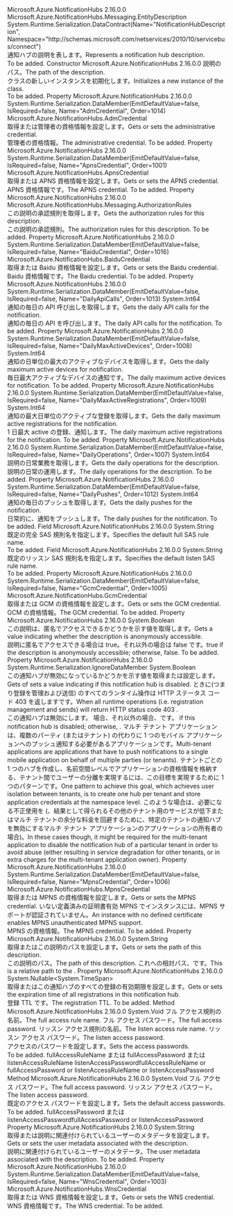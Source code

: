 <Type Name="NotificationHubDescription" FullName="Microsoft.Azure.NotificationHubs.NotificationHubDescription">
  <TypeSignature Language="C#" Value="public sealed class NotificationHubDescription : Microsoft.Azure.NotificationHubs.Messaging.EntityDescription" />
  <TypeSignature Language="ILAsm" Value=".class public auto ansi sealed beforefieldinit NotificationHubDescription extends Microsoft.Azure.NotificationHubs.Messaging.EntityDescription" />
  <TypeSignature Language="DocId" Value="T:Microsoft.Azure.NotificationHubs.NotificationHubDescription" />
  <TypeSignature Language="VB.NET" Value="Public NotInheritable Class NotificationHubDescription&#xA;Inherits EntityDescription" />
  <TypeSignature Language="F#" Value="type NotificationHubDescription = class&#xA;    inherit EntityDescription&#xA;    interface IResourceDescription" />
  <AssemblyInfo>
    <AssemblyName>Microsoft.Azure.NotificationHubs</AssemblyName>
    <AssemblyVersion>2.16.0.0</AssemblyVersion>
  </AssemblyInfo>
  <Base>
    <BaseTypeName>Microsoft.Azure.NotificationHubs.Messaging.EntityDescription</BaseTypeName>
  </Base>
  <Interfaces />
  <Attributes>
    <Attribute>
      <AttributeName>System.Runtime.Serialization.DataContract(Name="NotificationHubDescription", Namespace="http://schemas.microsoft.com/netservices/2010/10/servicebus/connect")</AttributeName>
    </Attribute>
  </Attributes>
  <Docs>
    <summary><span data-ttu-id="3bdbd-101">通知ハブの説明を表します。</span><span class="sxs-lookup"><span data-stu-id="3bdbd-101">Represents a notification hub description.</span></span></summary>
    <remarks>To be added.</remarks>
  </Docs>
  <Members>
    <Member MemberName=".ctor">
      <MemberSignature Language="C#" Value="public NotificationHubDescription (string path);" />
      <MemberSignature Language="ILAsm" Value=".method public hidebysig specialname rtspecialname instance void .ctor(string path) cil managed" />
      <MemberSignature Language="DocId" Value="M:Microsoft.Azure.NotificationHubs.NotificationHubDescription.#ctor(System.String)" />
      <MemberSignature Language="VB.NET" Value="Public Sub New (path As String)" />
      <MemberSignature Language="F#" Value="new Microsoft.Azure.NotificationHubs.NotificationHubDescription : string -&gt; Microsoft.Azure.NotificationHubs.NotificationHubDescription" Usage="new Microsoft.Azure.NotificationHubs.NotificationHubDescription path" />
      <MemberType>Constructor</MemberType>
      <AssemblyInfo>
        <AssemblyName>Microsoft.Azure.NotificationHubs</AssemblyName>
        <AssemblyVersion>2.16.0.0</AssemblyVersion>
      </AssemblyInfo>
      <Parameters>
        <Parameter Name="path" Type="System.String" />
      </Parameters>
      <Docs>
        <param name="path"><span data-ttu-id="3bdbd-102">説明のパス。</span><span class="sxs-lookup"><span data-stu-id="3bdbd-102">The path of the description.</span></span></param>
        <summary><span data-ttu-id="3bdbd-103"><see cref="T:Microsoft.Azure.NotificationHubs.NotificationHubDescription" /> クラスの新しいインスタンスを初期化します。</span><span class="sxs-lookup"><span data-stu-id="3bdbd-103">Initializes a new instance of the <see cref="T:Microsoft.Azure.NotificationHubs.NotificationHubDescription" /> class.</span></span></summary>
        <remarks>To be added.</remarks>
      </Docs>
    </Member>
    <Member MemberName="AdmCredential">
      <MemberSignature Language="C#" Value="public Microsoft.Azure.NotificationHubs.AdmCredential AdmCredential { get; set; }" />
      <MemberSignature Language="ILAsm" Value=".property instance class Microsoft.Azure.NotificationHubs.AdmCredential AdmCredential" />
      <MemberSignature Language="DocId" Value="P:Microsoft.Azure.NotificationHubs.NotificationHubDescription.AdmCredential" />
      <MemberSignature Language="VB.NET" Value="Public Property AdmCredential As AdmCredential" />
      <MemberSignature Language="F#" Value="member this.AdmCredential : Microsoft.Azure.NotificationHubs.AdmCredential with get, set" Usage="Microsoft.Azure.NotificationHubs.NotificationHubDescription.AdmCredential" />
      <MemberType>Property</MemberType>
      <AssemblyInfo>
        <AssemblyName>Microsoft.Azure.NotificationHubs</AssemblyName>
        <AssemblyVersion>2.16.0.0</AssemblyVersion>
      </AssemblyInfo>
      <Attributes>
        <Attribute>
          <AttributeName>System.Runtime.Serialization.DataMember(EmitDefaultValue=false, IsRequired=false, Name="AdmCredential", Order=1014)</AttributeName>
        </Attribute>
      </Attributes>
      <ReturnValue>
        <ReturnType>Microsoft.Azure.NotificationHubs.AdmCredential</ReturnType>
      </ReturnValue>
      <Docs>
        <summary><span data-ttu-id="3bdbd-104">取得または管理者の資格情報を設定します。</span><span class="sxs-lookup"><span data-stu-id="3bdbd-104">Gets or sets the administrative credential.</span></span></summary>
        <value><span data-ttu-id="3bdbd-105">管理者の資格情報。</span><span class="sxs-lookup"><span data-stu-id="3bdbd-105">The administrative credential.</span></span></value>
        <remarks>To be added.</remarks>
      </Docs>
    </Member>
    <Member MemberName="ApnsCredential">
      <MemberSignature Language="C#" Value="public Microsoft.Azure.NotificationHubs.ApnsCredential ApnsCredential { get; set; }" />
      <MemberSignature Language="ILAsm" Value=".property instance class Microsoft.Azure.NotificationHubs.ApnsCredential ApnsCredential" />
      <MemberSignature Language="DocId" Value="P:Microsoft.Azure.NotificationHubs.NotificationHubDescription.ApnsCredential" />
      <MemberSignature Language="VB.NET" Value="Public Property ApnsCredential As ApnsCredential" />
      <MemberSignature Language="F#" Value="member this.ApnsCredential : Microsoft.Azure.NotificationHubs.ApnsCredential with get, set" Usage="Microsoft.Azure.NotificationHubs.NotificationHubDescription.ApnsCredential" />
      <MemberType>Property</MemberType>
      <AssemblyInfo>
        <AssemblyName>Microsoft.Azure.NotificationHubs</AssemblyName>
        <AssemblyVersion>2.16.0.0</AssemblyVersion>
      </AssemblyInfo>
      <Attributes>
        <Attribute>
          <AttributeName>System.Runtime.Serialization.DataMember(EmitDefaultValue=false, IsRequired=false, Name="ApnsCredential", Order=1001)</AttributeName>
        </Attribute>
      </Attributes>
      <ReturnValue>
        <ReturnType>Microsoft.Azure.NotificationHubs.ApnsCredential</ReturnType>
      </ReturnValue>
      <Docs>
        <summary><span data-ttu-id="3bdbd-106">取得または APNS 資格情報を設定します。</span><span class="sxs-lookup"><span data-stu-id="3bdbd-106">Gets or sets the APNS credential.</span></span></summary>
        <value><span data-ttu-id="3bdbd-107">APNS 資格情報です。</span><span class="sxs-lookup"><span data-stu-id="3bdbd-107">The APNS credential.</span></span></value>
        <remarks>To be added.</remarks>
      </Docs>
    </Member>
    <Member MemberName="Authorization">
      <MemberSignature Language="C#" Value="public Microsoft.Azure.NotificationHubs.Messaging.AuthorizationRules Authorization { get; }" />
      <MemberSignature Language="ILAsm" Value=".property instance class Microsoft.Azure.NotificationHubs.Messaging.AuthorizationRules Authorization" />
      <MemberSignature Language="DocId" Value="P:Microsoft.Azure.NotificationHubs.NotificationHubDescription.Authorization" />
      <MemberSignature Language="VB.NET" Value="Public ReadOnly Property Authorization As AuthorizationRules" />
      <MemberSignature Language="F#" Value="member this.Authorization : Microsoft.Azure.NotificationHubs.Messaging.AuthorizationRules" Usage="Microsoft.Azure.NotificationHubs.NotificationHubDescription.Authorization" />
      <MemberType>Property</MemberType>
      <AssemblyInfo>
        <AssemblyName>Microsoft.Azure.NotificationHubs</AssemblyName>
        <AssemblyVersion>2.16.0.0</AssemblyVersion>
      </AssemblyInfo>
      <ReturnValue>
        <ReturnType>Microsoft.Azure.NotificationHubs.Messaging.AuthorizationRules</ReturnType>
      </ReturnValue>
      <Docs>
        <summary><span data-ttu-id="3bdbd-108">この説明の承認規則を取得します。</span><span class="sxs-lookup"><span data-stu-id="3bdbd-108">Gets the authorization rules for this description.</span></span></summary>
        <value><span data-ttu-id="3bdbd-109">この説明の承認規則。</span><span class="sxs-lookup"><span data-stu-id="3bdbd-109">The authorization rules for this description.</span></span></value>
        <remarks>To be added.</remarks>
      </Docs>
    </Member>
    <Member MemberName="BaiduCredential">
      <MemberSignature Language="C#" Value="public Microsoft.Azure.NotificationHubs.BaiduCredential BaiduCredential { get; set; }" />
      <MemberSignature Language="ILAsm" Value=".property instance class Microsoft.Azure.NotificationHubs.BaiduCredential BaiduCredential" />
      <MemberSignature Language="DocId" Value="P:Microsoft.Azure.NotificationHubs.NotificationHubDescription.BaiduCredential" />
      <MemberSignature Language="VB.NET" Value="Public Property BaiduCredential As BaiduCredential" />
      <MemberSignature Language="F#" Value="member this.BaiduCredential : Microsoft.Azure.NotificationHubs.BaiduCredential with get, set" Usage="Microsoft.Azure.NotificationHubs.NotificationHubDescription.BaiduCredential" />
      <MemberType>Property</MemberType>
      <AssemblyInfo>
        <AssemblyName>Microsoft.Azure.NotificationHubs</AssemblyName>
        <AssemblyVersion>2.16.0.0</AssemblyVersion>
      </AssemblyInfo>
      <Attributes>
        <Attribute>
          <AttributeName>System.Runtime.Serialization.DataMember(EmitDefaultValue=false, IsRequired=false, Name="BaiduCredential", Order=1016)</AttributeName>
        </Attribute>
      </Attributes>
      <ReturnValue>
        <ReturnType>Microsoft.Azure.NotificationHubs.BaiduCredential</ReturnType>
      </ReturnValue>
      <Docs>
        <summary>
            <span data-ttu-id="3bdbd-110">取得または Baidu 資格情報を設定します。</span><span class="sxs-lookup"><span data-stu-id="3bdbd-110">Gets or sets the Baidu credential.</span></span>
            </summary>
        <value>
            <span data-ttu-id="3bdbd-111">Baidu 資格情報です。</span><span class="sxs-lookup"><span data-stu-id="3bdbd-111">The Baidu credential.</span></span>
            </value>
        <remarks>To be added.</remarks>
      </Docs>
    </Member>
    <Member MemberName="DailyApiCalls">
      <MemberSignature Language="C#" Value="public long DailyApiCalls { get; }" />
      <MemberSignature Language="ILAsm" Value=".property instance int64 DailyApiCalls" />
      <MemberSignature Language="DocId" Value="P:Microsoft.Azure.NotificationHubs.NotificationHubDescription.DailyApiCalls" />
      <MemberSignature Language="VB.NET" Value="Public ReadOnly Property DailyApiCalls As Long" />
      <MemberSignature Language="F#" Value="member this.DailyApiCalls : int64" Usage="Microsoft.Azure.NotificationHubs.NotificationHubDescription.DailyApiCalls" />
      <MemberType>Property</MemberType>
      <AssemblyInfo>
        <AssemblyName>Microsoft.Azure.NotificationHubs</AssemblyName>
        <AssemblyVersion>2.16.0.0</AssemblyVersion>
      </AssemblyInfo>
      <Attributes>
        <Attribute>
          <AttributeName>System.Runtime.Serialization.DataMember(EmitDefaultValue=false, IsRequired=false, Name="DailyApiCalls", Order=1013)</AttributeName>
        </Attribute>
      </Attributes>
      <ReturnValue>
        <ReturnType>System.Int64</ReturnType>
      </ReturnValue>
      <Docs>
        <summary><span data-ttu-id="3bdbd-112">通知の毎日の API 呼び出しを取得します。</span><span class="sxs-lookup"><span data-stu-id="3bdbd-112">Gets the daily API calls for the notification.</span></span></summary>
        <value><span data-ttu-id="3bdbd-113">通知の毎日の API を呼び出します。</span><span class="sxs-lookup"><span data-stu-id="3bdbd-113">The daily API calls for the notification.</span></span></value>
        <remarks>To be added.</remarks>
      </Docs>
    </Member>
    <Member MemberName="DailyMaxActiveDevices">
      <MemberSignature Language="C#" Value="public long DailyMaxActiveDevices { get; }" />
      <MemberSignature Language="ILAsm" Value=".property instance int64 DailyMaxActiveDevices" />
      <MemberSignature Language="DocId" Value="P:Microsoft.Azure.NotificationHubs.NotificationHubDescription.DailyMaxActiveDevices" />
      <MemberSignature Language="VB.NET" Value="Public ReadOnly Property DailyMaxActiveDevices As Long" />
      <MemberSignature Language="F#" Value="member this.DailyMaxActiveDevices : int64" Usage="Microsoft.Azure.NotificationHubs.NotificationHubDescription.DailyMaxActiveDevices" />
      <MemberType>Property</MemberType>
      <AssemblyInfo>
        <AssemblyName>Microsoft.Azure.NotificationHubs</AssemblyName>
        <AssemblyVersion>2.16.0.0</AssemblyVersion>
      </AssemblyInfo>
      <Attributes>
        <Attribute>
          <AttributeName>System.Runtime.Serialization.DataMember(EmitDefaultValue=false, IsRequired=false, Name="DailyMaxActiveDevices", Order=1008)</AttributeName>
        </Attribute>
      </Attributes>
      <ReturnValue>
        <ReturnType>System.Int64</ReturnType>
      </ReturnValue>
      <Docs>
        <summary><span data-ttu-id="3bdbd-114">通知の日単位の最大のアクティブなデバイスを取得します。</span><span class="sxs-lookup"><span data-stu-id="3bdbd-114">Gets the daily maximum active devices for notification.</span></span></summary>
        <value><span data-ttu-id="3bdbd-115">毎日最大アクティブなデバイスの通知です。</span><span class="sxs-lookup"><span data-stu-id="3bdbd-115">The daily maximum active devices for notification.</span></span></value>
        <remarks>To be added.</remarks>
      </Docs>
    </Member>
    <Member MemberName="DailyMaxActiveRegistrations">
      <MemberSignature Language="C#" Value="public long DailyMaxActiveRegistrations { get; }" />
      <MemberSignature Language="ILAsm" Value=".property instance int64 DailyMaxActiveRegistrations" />
      <MemberSignature Language="DocId" Value="P:Microsoft.Azure.NotificationHubs.NotificationHubDescription.DailyMaxActiveRegistrations" />
      <MemberSignature Language="VB.NET" Value="Public ReadOnly Property DailyMaxActiveRegistrations As Long" />
      <MemberSignature Language="F#" Value="member this.DailyMaxActiveRegistrations : int64" Usage="Microsoft.Azure.NotificationHubs.NotificationHubDescription.DailyMaxActiveRegistrations" />
      <MemberType>Property</MemberType>
      <AssemblyInfo>
        <AssemblyName>Microsoft.Azure.NotificationHubs</AssemblyName>
        <AssemblyVersion>2.16.0.0</AssemblyVersion>
      </AssemblyInfo>
      <Attributes>
        <Attribute>
          <AttributeName>System.Runtime.Serialization.DataMember(EmitDefaultValue=false, IsRequired=false, Name="DailyMaxActiveRegistrations", Order=1009)</AttributeName>
        </Attribute>
      </Attributes>
      <ReturnValue>
        <ReturnType>System.Int64</ReturnType>
      </ReturnValue>
      <Docs>
        <summary><span data-ttu-id="3bdbd-116">通知の最大日単位のアクティブな登録を取得します。</span><span class="sxs-lookup"><span data-stu-id="3bdbd-116">Gets the daily maximum active registrations for the notification.</span></span></summary>
        <value><span data-ttu-id="3bdbd-117">1 日最大 active の登録、通知します。</span><span class="sxs-lookup"><span data-stu-id="3bdbd-117">The daily maximum active registrations for the notification.</span></span></value>
        <remarks>To be added.</remarks>
      </Docs>
    </Member>
    <Member MemberName="DailyOperations">
      <MemberSignature Language="C#" Value="public long DailyOperations { get; }" />
      <MemberSignature Language="ILAsm" Value=".property instance int64 DailyOperations" />
      <MemberSignature Language="DocId" Value="P:Microsoft.Azure.NotificationHubs.NotificationHubDescription.DailyOperations" />
      <MemberSignature Language="VB.NET" Value="Public ReadOnly Property DailyOperations As Long" />
      <MemberSignature Language="F#" Value="member this.DailyOperations : int64" Usage="Microsoft.Azure.NotificationHubs.NotificationHubDescription.DailyOperations" />
      <MemberType>Property</MemberType>
      <AssemblyInfo>
        <AssemblyName>Microsoft.Azure.NotificationHubs</AssemblyName>
        <AssemblyVersion>2.16.0.0</AssemblyVersion>
      </AssemblyInfo>
      <Attributes>
        <Attribute>
          <AttributeName>System.Runtime.Serialization.DataMember(EmitDefaultValue=false, IsRequired=false, Name="DailyOperations", Order=1007)</AttributeName>
        </Attribute>
      </Attributes>
      <ReturnValue>
        <ReturnType>System.Int64</ReturnType>
      </ReturnValue>
      <Docs>
        <summary><span data-ttu-id="3bdbd-118">説明の日常業務を取得します。</span><span class="sxs-lookup"><span data-stu-id="3bdbd-118">Gets the daily operations for the description.</span></span></summary>
        <value><span data-ttu-id="3bdbd-119">説明の日常の運用します。</span><span class="sxs-lookup"><span data-stu-id="3bdbd-119">The daily operations for the description.</span></span></value>
        <remarks>To be added.</remarks>
      </Docs>
    </Member>
    <Member MemberName="DailyPushes">
      <MemberSignature Language="C#" Value="public long DailyPushes { get; }" />
      <MemberSignature Language="ILAsm" Value=".property instance int64 DailyPushes" />
      <MemberSignature Language="DocId" Value="P:Microsoft.Azure.NotificationHubs.NotificationHubDescription.DailyPushes" />
      <MemberSignature Language="VB.NET" Value="Public ReadOnly Property DailyPushes As Long" />
      <MemberSignature Language="F#" Value="member this.DailyPushes : int64" Usage="Microsoft.Azure.NotificationHubs.NotificationHubDescription.DailyPushes" />
      <MemberType>Property</MemberType>
      <AssemblyInfo>
        <AssemblyName>Microsoft.Azure.NotificationHubs</AssemblyName>
        <AssemblyVersion>2.16.0.0</AssemblyVersion>
      </AssemblyInfo>
      <Attributes>
        <Attribute>
          <AttributeName>System.Runtime.Serialization.DataMember(EmitDefaultValue=false, IsRequired=false, Name="DailyPushes", Order=1012)</AttributeName>
        </Attribute>
      </Attributes>
      <ReturnValue>
        <ReturnType>System.Int64</ReturnType>
      </ReturnValue>
      <Docs>
        <summary><span data-ttu-id="3bdbd-120">通知の毎日のプッシュを取得します。</span><span class="sxs-lookup"><span data-stu-id="3bdbd-120">Gets the daily pushes for the notification.</span></span></summary>
        <value><span data-ttu-id="3bdbd-121">日常的に、通知をプッシュします。</span><span class="sxs-lookup"><span data-stu-id="3bdbd-121">The daily pushes for the notification.</span></span></value>
        <remarks>To be added.</remarks>
      </Docs>
    </Member>
    <Member MemberName="DefaultFullSasRuleName">
      <MemberSignature Language="C#" Value="public const string DefaultFullSasRuleName;" />
      <MemberSignature Language="ILAsm" Value=".field public static literal string DefaultFullSasRuleName" />
      <MemberSignature Language="DocId" Value="F:Microsoft.Azure.NotificationHubs.NotificationHubDescription.DefaultFullSasRuleName" />
      <MemberSignature Language="VB.NET" Value="Public Const DefaultFullSasRuleName As String " />
      <MemberSignature Language="F#" Value="val mutable DefaultFullSasRuleName : string" Usage="Microsoft.Azure.NotificationHubs.NotificationHubDescription.DefaultFullSasRuleName" />
      <MemberType>Field</MemberType>
      <AssemblyInfo>
        <AssemblyName>Microsoft.Azure.NotificationHubs</AssemblyName>
        <AssemblyVersion>2.16.0.0</AssemblyVersion>
      </AssemblyInfo>
      <ReturnValue>
        <ReturnType>System.String</ReturnType>
      </ReturnValue>
      <Docs>
        <summary><span data-ttu-id="3bdbd-122">既定の完全 SAS 規則名を指定します。</span><span class="sxs-lookup"><span data-stu-id="3bdbd-122">Specifies the default full SAS rule name.</span></span></summary>
        <remarks>To be added.</remarks>
      </Docs>
    </Member>
    <Member MemberName="DefaultListenSasRuleName">
      <MemberSignature Language="C#" Value="public const string DefaultListenSasRuleName;" />
      <MemberSignature Language="ILAsm" Value=".field public static literal string DefaultListenSasRuleName" />
      <MemberSignature Language="DocId" Value="F:Microsoft.Azure.NotificationHubs.NotificationHubDescription.DefaultListenSasRuleName" />
      <MemberSignature Language="VB.NET" Value="Public Const DefaultListenSasRuleName As String " />
      <MemberSignature Language="F#" Value="val mutable DefaultListenSasRuleName : string" Usage="Microsoft.Azure.NotificationHubs.NotificationHubDescription.DefaultListenSasRuleName" />
      <MemberType>Field</MemberType>
      <AssemblyInfo>
        <AssemblyName>Microsoft.Azure.NotificationHubs</AssemblyName>
        <AssemblyVersion>2.16.0.0</AssemblyVersion>
      </AssemblyInfo>
      <ReturnValue>
        <ReturnType>System.String</ReturnType>
      </ReturnValue>
      <Docs>
        <summary><span data-ttu-id="3bdbd-123">既定のリッスン SAS 規則名を指定します。</span><span class="sxs-lookup"><span data-stu-id="3bdbd-123">Specifies the default listen SAS rule name.</span></span></summary>
        <remarks>To be added.</remarks>
      </Docs>
    </Member>
    <Member MemberName="GcmCredential">
      <MemberSignature Language="C#" Value="public Microsoft.Azure.NotificationHubs.GcmCredential GcmCredential { get; set; }" />
      <MemberSignature Language="ILAsm" Value=".property instance class Microsoft.Azure.NotificationHubs.GcmCredential GcmCredential" />
      <MemberSignature Language="DocId" Value="P:Microsoft.Azure.NotificationHubs.NotificationHubDescription.GcmCredential" />
      <MemberSignature Language="VB.NET" Value="Public Property GcmCredential As GcmCredential" />
      <MemberSignature Language="F#" Value="member this.GcmCredential : Microsoft.Azure.NotificationHubs.GcmCredential with get, set" Usage="Microsoft.Azure.NotificationHubs.NotificationHubDescription.GcmCredential" />
      <MemberType>Property</MemberType>
      <AssemblyInfo>
        <AssemblyName>Microsoft.Azure.NotificationHubs</AssemblyName>
        <AssemblyVersion>2.16.0.0</AssemblyVersion>
      </AssemblyInfo>
      <Attributes>
        <Attribute>
          <AttributeName>System.Runtime.Serialization.DataMember(EmitDefaultValue=false, IsRequired=false, Name="GcmCredential", Order=1005)</AttributeName>
        </Attribute>
      </Attributes>
      <ReturnValue>
        <ReturnType>Microsoft.Azure.NotificationHubs.GcmCredential</ReturnType>
      </ReturnValue>
      <Docs>
        <summary><span data-ttu-id="3bdbd-124">取得または GCM の資格情報を設定します。</span><span class="sxs-lookup"><span data-stu-id="3bdbd-124">Gets or sets the GCM credential.</span></span></summary>
        <value><span data-ttu-id="3bdbd-125">GCM の資格情報。</span><span class="sxs-lookup"><span data-stu-id="3bdbd-125">The GCM credential.</span></span></value>
        <remarks>To be added.</remarks>
      </Docs>
    </Member>
    <Member MemberName="IsAnonymousAccessible">
      <MemberSignature Language="C#" Value="public bool IsAnonymousAccessible { get; }" />
      <MemberSignature Language="ILAsm" Value=".property instance bool IsAnonymousAccessible" />
      <MemberSignature Language="DocId" Value="P:Microsoft.Azure.NotificationHubs.NotificationHubDescription.IsAnonymousAccessible" />
      <MemberSignature Language="VB.NET" Value="Public ReadOnly Property IsAnonymousAccessible As Boolean" />
      <MemberSignature Language="F#" Value="member this.IsAnonymousAccessible : bool" Usage="Microsoft.Azure.NotificationHubs.NotificationHubDescription.IsAnonymousAccessible" />
      <MemberType>Property</MemberType>
      <AssemblyInfo>
        <AssemblyName>Microsoft.Azure.NotificationHubs</AssemblyName>
        <AssemblyVersion>2.16.0.0</AssemblyVersion>
      </AssemblyInfo>
      <ReturnValue>
        <ReturnType>System.Boolean</ReturnType>
      </ReturnValue>
      <Docs>
        <summary><span data-ttu-id="3bdbd-126">この説明は、匿名でアクセスできるかどうかを示す値を取得します。</span><span class="sxs-lookup"><span data-stu-id="3bdbd-126">Gets a value indicating whether the description is anonymously accessible.</span></span></summary>
        <value><span data-ttu-id="3bdbd-127">説明に匿名でアクセスできる場合は true。それ以外の場合は false です。</span><span class="sxs-lookup"><span data-stu-id="3bdbd-127">true if the description is anonymously accessible; otherwise, false.</span></span></value>
        <remarks>To be added.</remarks>
      </Docs>
    </Member>
    <Member MemberName="IsDisabled">
      <MemberSignature Language="C#" Value="public bool IsDisabled { get; set; }" />
      <MemberSignature Language="ILAsm" Value=".property instance bool IsDisabled" />
      <MemberSignature Language="DocId" Value="P:Microsoft.Azure.NotificationHubs.NotificationHubDescription.IsDisabled" />
      <MemberSignature Language="VB.NET" Value="Public Property IsDisabled As Boolean" />
      <MemberSignature Language="F#" Value="member this.IsDisabled : bool with get, set" Usage="Microsoft.Azure.NotificationHubs.NotificationHubDescription.IsDisabled" />
      <MemberType>Property</MemberType>
      <AssemblyInfo>
        <AssemblyName>Microsoft.Azure.NotificationHubs</AssemblyName>
        <AssemblyVersion>2.16.0.0</AssemblyVersion>
      </AssemblyInfo>
      <Attributes>
        <Attribute>
          <AttributeName>System.Runtime.Serialization.IgnoreDataMember</AttributeName>
        </Attribute>
      </Attributes>
      <ReturnValue>
        <ReturnType>System.Boolean</ReturnType>
      </ReturnValue>
      <Docs>
        <summary>
            <span data-ttu-id="3bdbd-128">この通知ハブが無効になっているかどうかを示す値を取得または設定します。</span><span class="sxs-lookup"><span data-stu-id="3bdbd-128">Gets of sets a value indicating if this notification hub is disabled.</span></span> <span data-ttu-id="3bdbd-129">ときに<see langword="true" />(つまり登録を管理および送信) のすべてのランタイム操作は HTTP ステータス コード 403 を返します<see cref="F:System.Net.HttpStatusCode.Forbidden" />です。</span><span class="sxs-lookup"><span data-stu-id="3bdbd-129">When <see langword="true" /> all runtime operations (i.e. registration management and sends) will return HTTP status code 403 <see cref="F:System.Net.HttpStatusCode.Forbidden" />.</span></span>
            </summary>
        <value>
          <span data-ttu-id="3bdbd-130"><see langword="true" />この通知ハブは無効にします。 場合、それ以外の場合、<see langword="false" />です。</span><span class="sxs-lookup"><span data-stu-id="3bdbd-130"><see langword="true" /> if this notification hub is disabled; otherwise, <see langword="false" />.</span></span>
            </value>
        <remarks>
            <span data-ttu-id="3bdbd-131">マルチ テナント アプリケーションは、複数のパーティ (またはテナント) の代わりに 1 つのモバイル アプリケーションへのプッシュ通知する必要があるアプリケーションです。</span><span class="sxs-lookup"><span data-stu-id="3bdbd-131">Multi-tenant applications are applications that have to push notifications to a single mobile application on behalf of multiple parties (or tenants).</span></span> <span data-ttu-id="3bdbd-132">テナントごとの 1 つのハブを作成し、名前空間レベルでアプリケーションの資格情報を格納する、テナント間でユーザーの分離を実現するには、この目標を実現するために 1 つのパターンです。</span><span class="sxs-lookup"><span data-stu-id="3bdbd-132">One pattern to achieve this goal, which achieves user isolation between tenants, is to create one hub per tenant and store application credentials at the namespace level.</span></span> <span data-ttu-id="3bdbd-133">このような場合は、必要になる不正使用を (、結果として得られるその他のテナント用のサービスが低下またはマルチ テナントの余分な料金を回避するために、特定のテナントの通知ハブを無効にするマルチ テナント アプリケーションのアプリケーションの所有者の場合)。</span><span class="sxs-lookup"><span data-stu-id="3bdbd-133">In these cases though, it might be required for the multi-tenant application to disable the notification hub of a particular tenant in order to avoid abuse (either resulting in service degradation for other tenants, or in extra charges for the multi-tenant application owner).</span></span>
            </remarks>
        <altmember cref="P:Microsoft.Azure.NotificationHubs.NotificationHubDescription.InternalStatus" />
        <altmember cref="T:System.Net.HttpStatusCode" />
      </Docs>
    </Member>
    <Member MemberName="MpnsCredential">
      <MemberSignature Language="C#" Value="public Microsoft.Azure.NotificationHubs.MpnsCredential MpnsCredential { get; set; }" />
      <MemberSignature Language="ILAsm" Value=".property instance class Microsoft.Azure.NotificationHubs.MpnsCredential MpnsCredential" />
      <MemberSignature Language="DocId" Value="P:Microsoft.Azure.NotificationHubs.NotificationHubDescription.MpnsCredential" />
      <MemberSignature Language="VB.NET" Value="Public Property MpnsCredential As MpnsCredential" />
      <MemberSignature Language="F#" Value="member this.MpnsCredential : Microsoft.Azure.NotificationHubs.MpnsCredential with get, set" Usage="Microsoft.Azure.NotificationHubs.NotificationHubDescription.MpnsCredential" />
      <MemberType>Property</MemberType>
      <AssemblyInfo>
        <AssemblyName>Microsoft.Azure.NotificationHubs</AssemblyName>
        <AssemblyVersion>2.16.0.0</AssemblyVersion>
      </AssemblyInfo>
      <Attributes>
        <Attribute>
          <AttributeName>System.Runtime.Serialization.DataMember(EmitDefaultValue=false, IsRequired=false, Name="MpnsCredential", Order=1006)</AttributeName>
        </Attribute>
      </Attributes>
      <ReturnValue>
        <ReturnType>Microsoft.Azure.NotificationHubs.MpnsCredential</ReturnType>
      </ReturnValue>
      <Docs>
        <summary><span data-ttu-id="3bdbd-134">取得または MPNS の資格情報を設定します。</span><span class="sxs-lookup"><span data-stu-id="3bdbd-134">Gets or sets the MPNS credential.</span></span> <span data-ttu-id="3bdbd-135"><see cref="T:Microsoft.Azure.NotificationHubs.MpnsCredential" />いない定義済みの証明書有効 MPNS でインスタンスには、MPNS サポートが認証されていません。</span><span class="sxs-lookup"><span data-stu-id="3bdbd-135">An <see cref="T:Microsoft.Azure.NotificationHubs.MpnsCredential" /> instance with no defined certificate enables MPNS unauthenticated MPNS support.</span></span></summary>
        <value><span data-ttu-id="3bdbd-136">MPNS の資格情報。</span><span class="sxs-lookup"><span data-stu-id="3bdbd-136">The MPNS credential.</span></span></value>
        <remarks>To be added.</remarks>
      </Docs>
    </Member>
    <Member MemberName="Path">
      <MemberSignature Language="C#" Value="public string Path { get; set; }" />
      <MemberSignature Language="ILAsm" Value=".property instance string Path" />
      <MemberSignature Language="DocId" Value="P:Microsoft.Azure.NotificationHubs.NotificationHubDescription.Path" />
      <MemberSignature Language="VB.NET" Value="Public Property Path As String" />
      <MemberSignature Language="F#" Value="member this.Path : string with get, set" Usage="Microsoft.Azure.NotificationHubs.NotificationHubDescription.Path" />
      <MemberType>Property</MemberType>
      <AssemblyInfo>
        <AssemblyName>Microsoft.Azure.NotificationHubs</AssemblyName>
        <AssemblyVersion>2.16.0.0</AssemblyVersion>
      </AssemblyInfo>
      <ReturnValue>
        <ReturnType>System.String</ReturnType>
      </ReturnValue>
      <Docs>
        <summary><span data-ttu-id="3bdbd-137">取得またはこの説明のパスを設定します。</span><span class="sxs-lookup"><span data-stu-id="3bdbd-137">Gets or sets the path of this description.</span></span></summary>
        <value><span data-ttu-id="3bdbd-138">この説明のパス。</span><span class="sxs-lookup"><span data-stu-id="3bdbd-138">The path of this description.</span></span></value>
        <remarks>
              <span data-ttu-id="3bdbd-139">これへの相対パス、<see cref="P:Microsoft.Azure.NotificationHubs.NamespaceManager.Address" />です。</span><span class="sxs-lookup"><span data-stu-id="3bdbd-139">This is a relative path to the <see cref="P:Microsoft.Azure.NotificationHubs.NamespaceManager.Address" />.</span></span>
            </remarks>
      </Docs>
    </Member>
    <Member MemberName="RegistrationTtl">
      <MemberSignature Language="C#" Value="public Nullable&lt;TimeSpan&gt; RegistrationTtl { get; set; }" />
      <MemberSignature Language="ILAsm" Value=".property instance valuetype System.Nullable`1&lt;valuetype System.TimeSpan&gt; RegistrationTtl" />
      <MemberSignature Language="DocId" Value="P:Microsoft.Azure.NotificationHubs.NotificationHubDescription.RegistrationTtl" />
      <MemberSignature Language="VB.NET" Value="Public Property RegistrationTtl As Nullable(Of TimeSpan)" />
      <MemberSignature Language="F#" Value="member this.RegistrationTtl : Nullable&lt;TimeSpan&gt; with get, set" Usage="Microsoft.Azure.NotificationHubs.NotificationHubDescription.RegistrationTtl" />
      <MemberType>Property</MemberType>
      <AssemblyInfo>
        <AssemblyName>Microsoft.Azure.NotificationHubs</AssemblyName>
        <AssemblyVersion>2.16.0.0</AssemblyVersion>
      </AssemblyInfo>
      <ReturnValue>
        <ReturnType>System.Nullable&lt;System.TimeSpan&gt;</ReturnType>
      </ReturnValue>
      <Docs>
        <summary><span data-ttu-id="3bdbd-140">取得またはこの通知ハブのすべての登録の有効期限を設定します。</span><span class="sxs-lookup"><span data-stu-id="3bdbd-140">Gets or sets the expiration time of all registrations in this notification hub.</span></span></summary>
        <value><span data-ttu-id="3bdbd-141">登録 TTL です。</span><span class="sxs-lookup"><span data-stu-id="3bdbd-141">The registration TTL.</span></span></value>
        <remarks>To be added.</remarks>
      </Docs>
    </Member>
    <Member MemberName="SetAccessPasswords">
      <MemberSignature Language="C#" Value="public void SetAccessPasswords (string fullAccessRuleName, string fullAccessPassword, string listenAccessRuleName, string listenAccessPassword);" />
      <MemberSignature Language="ILAsm" Value=".method public hidebysig instance void SetAccessPasswords(string fullAccessRuleName, string fullAccessPassword, string listenAccessRuleName, string listenAccessPassword) cil managed" />
      <MemberSignature Language="DocId" Value="M:Microsoft.Azure.NotificationHubs.NotificationHubDescription.SetAccessPasswords(System.String,System.String,System.String,System.String)" />
      <MemberSignature Language="VB.NET" Value="Public Sub SetAccessPasswords (fullAccessRuleName As String, fullAccessPassword As String, listenAccessRuleName As String, listenAccessPassword As String)" />
      <MemberSignature Language="F#" Value="member this.SetAccessPasswords : string * string * string * string -&gt; unit" Usage="notificationHubDescription.SetAccessPasswords (fullAccessRuleName, fullAccessPassword, listenAccessRuleName, listenAccessPassword)" />
      <MemberType>Method</MemberType>
      <AssemblyInfo>
        <AssemblyName>Microsoft.Azure.NotificationHubs</AssemblyName>
        <AssemblyVersion>2.16.0.0</AssemblyVersion>
      </AssemblyInfo>
      <ReturnValue>
        <ReturnType>System.Void</ReturnType>
      </ReturnValue>
      <Parameters>
        <Parameter Name="fullAccessRuleName" Type="System.String" />
        <Parameter Name="fullAccessPassword" Type="System.String" />
        <Parameter Name="listenAccessRuleName" Type="System.String" />
        <Parameter Name="listenAccessPassword" Type="System.String" />
      </Parameters>
      <Docs>
        <param name="fullAccessRuleName"><span data-ttu-id="3bdbd-142">フル アクセス規則の名前。</span><span class="sxs-lookup"><span data-stu-id="3bdbd-142">The full access rule name.</span></span></param>
        <param name="fullAccessPassword"><span data-ttu-id="3bdbd-143">フル アクセス パスワード。</span><span class="sxs-lookup"><span data-stu-id="3bdbd-143">The full access password.</span></span></param>
        <param name="listenAccessRuleName"><span data-ttu-id="3bdbd-144">リッスン アクセス規則の名前。</span><span class="sxs-lookup"><span data-stu-id="3bdbd-144">The listen access rule name.</span></span></param>
        <param name="listenAccessPassword"><span data-ttu-id="3bdbd-145">リッスン アクセス パスワード。</span><span class="sxs-lookup"><span data-stu-id="3bdbd-145">The listen access password.</span></span></param>
        <summary><span data-ttu-id="3bdbd-146">アクセスのパスワードを設定します。</span><span class="sxs-lookup"><span data-stu-id="3bdbd-146">Sets the access passwords.</span></span></summary>
        <remarks>To be added.</remarks>
        <exception cref="T:System.ArgumentNullException">
            <span data-ttu-id="3bdbd-147">fullAccessRuleName または fullAccessPassword または listenAccessRuleName listenAccessPassword</span><span class="sxs-lookup"><span data-stu-id="3bdbd-147">fullAccessRuleName or fullAccessPassword or listenAccessRuleName or listenAccessPassword</span></span>
            </exception>
      </Docs>
    </Member>
    <Member MemberName="SetDefaultAccessPasswords">
      <MemberSignature Language="C#" Value="public void SetDefaultAccessPasswords (string fullAccessPassword, string listenAccessPassword);" />
      <MemberSignature Language="ILAsm" Value=".method public hidebysig instance void SetDefaultAccessPasswords(string fullAccessPassword, string listenAccessPassword) cil managed" />
      <MemberSignature Language="DocId" Value="M:Microsoft.Azure.NotificationHubs.NotificationHubDescription.SetDefaultAccessPasswords(System.String,System.String)" />
      <MemberSignature Language="VB.NET" Value="Public Sub SetDefaultAccessPasswords (fullAccessPassword As String, listenAccessPassword As String)" />
      <MemberSignature Language="F#" Value="member this.SetDefaultAccessPasswords : string * string -&gt; unit" Usage="notificationHubDescription.SetDefaultAccessPasswords (fullAccessPassword, listenAccessPassword)" />
      <MemberType>Method</MemberType>
      <AssemblyInfo>
        <AssemblyName>Microsoft.Azure.NotificationHubs</AssemblyName>
        <AssemblyVersion>2.16.0.0</AssemblyVersion>
      </AssemblyInfo>
      <ReturnValue>
        <ReturnType>System.Void</ReturnType>
      </ReturnValue>
      <Parameters>
        <Parameter Name="fullAccessPassword" Type="System.String" />
        <Parameter Name="listenAccessPassword" Type="System.String" />
      </Parameters>
      <Docs>
        <param name="fullAccessPassword"><span data-ttu-id="3bdbd-148">フル アクセス パスワード。</span><span class="sxs-lookup"><span data-stu-id="3bdbd-148">The full access password.</span></span></param>
        <param name="listenAccessPassword"><span data-ttu-id="3bdbd-149">リッスン アクセス パスワード。</span><span class="sxs-lookup"><span data-stu-id="3bdbd-149">The listen access password.</span></span></param>
        <summary><span data-ttu-id="3bdbd-150">既定のアクセス パスワードを設定します。</span><span class="sxs-lookup"><span data-stu-id="3bdbd-150">Sets the default access passwords.</span></span></summary>
        <remarks>To be added.</remarks>
        <exception cref="T:System.ArgumentNullException">
            <span data-ttu-id="3bdbd-151">fullAccessPassword または listenAccessPassword</span><span class="sxs-lookup"><span data-stu-id="3bdbd-151">fullAccessPassword or listenAccessPassword</span></span>
            </exception>
      </Docs>
    </Member>
    <Member MemberName="UserMetadata">
      <MemberSignature Language="C#" Value="public string UserMetadata { get; set; }" />
      <MemberSignature Language="ILAsm" Value=".property instance string UserMetadata" />
      <MemberSignature Language="DocId" Value="P:Microsoft.Azure.NotificationHubs.NotificationHubDescription.UserMetadata" />
      <MemberSignature Language="VB.NET" Value="Public Property UserMetadata As String" />
      <MemberSignature Language="F#" Value="member this.UserMetadata : string with get, set" Usage="Microsoft.Azure.NotificationHubs.NotificationHubDescription.UserMetadata" />
      <MemberType>Property</MemberType>
      <AssemblyInfo>
        <AssemblyName>Microsoft.Azure.NotificationHubs</AssemblyName>
        <AssemblyVersion>2.16.0.0</AssemblyVersion>
      </AssemblyInfo>
      <ReturnValue>
        <ReturnType>System.String</ReturnType>
      </ReturnValue>
      <Docs>
        <summary><span data-ttu-id="3bdbd-152">取得または説明に関連付けられているユーザーのメタデータを設定します。</span><span class="sxs-lookup"><span data-stu-id="3bdbd-152">Gets or sets the user metadata associated with the description.</span></span></summary>
        <value><span data-ttu-id="3bdbd-153">説明に関連付けられているユーザーのメタデータ。</span><span class="sxs-lookup"><span data-stu-id="3bdbd-153">The user metadata associated with the description.</span></span></value>
        <remarks>To be added.</remarks>
      </Docs>
    </Member>
    <Member MemberName="WnsCredential">
      <MemberSignature Language="C#" Value="public Microsoft.Azure.NotificationHubs.WnsCredential WnsCredential { get; set; }" />
      <MemberSignature Language="ILAsm" Value=".property instance class Microsoft.Azure.NotificationHubs.WnsCredential WnsCredential" />
      <MemberSignature Language="DocId" Value="P:Microsoft.Azure.NotificationHubs.NotificationHubDescription.WnsCredential" />
      <MemberSignature Language="VB.NET" Value="Public Property WnsCredential As WnsCredential" />
      <MemberSignature Language="F#" Value="member this.WnsCredential : Microsoft.Azure.NotificationHubs.WnsCredential with get, set" Usage="Microsoft.Azure.NotificationHubs.NotificationHubDescription.WnsCredential" />
      <MemberType>Property</MemberType>
      <AssemblyInfo>
        <AssemblyName>Microsoft.Azure.NotificationHubs</AssemblyName>
        <AssemblyVersion>2.16.0.0</AssemblyVersion>
      </AssemblyInfo>
      <Attributes>
        <Attribute>
          <AttributeName>System.Runtime.Serialization.DataMember(EmitDefaultValue=false, IsRequired=false, Name="WnsCredential", Order=1003)</AttributeName>
        </Attribute>
      </Attributes>
      <ReturnValue>
        <ReturnType>Microsoft.Azure.NotificationHubs.WnsCredential</ReturnType>
      </ReturnValue>
      <Docs>
        <summary><span data-ttu-id="3bdbd-154">取得または WNS 資格情報を設定します。</span><span class="sxs-lookup"><span data-stu-id="3bdbd-154">Gets or sets the WNS credential.</span></span></summary>
        <value><span data-ttu-id="3bdbd-155">WNS 資格情報です。</span><span class="sxs-lookup"><span data-stu-id="3bdbd-155">The WNS credential.</span></span></value>
        <remarks>To be added.</remarks>
      </Docs>
    </Member>
  </Members>
</Type>